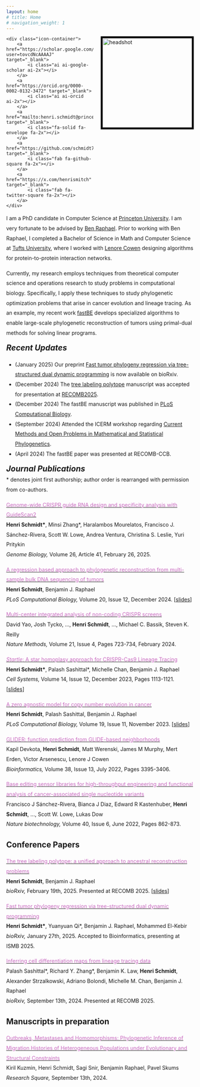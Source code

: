 ```yaml
---
layout: home
# title: Home
# navigation_weight: 1
---
```


<style type="text/css">
.image-left {
  display: block;
  margin-left: 20px;
  margin-right: auto;
  float: right;
}
.spaced-lines {line-height: 20pt;} 
</style>

<div class="image-icon-wrapper">
    <img src="images/headshot.jpg" alt="headshot" class="image-left" width="240px" style="border: 5px solid black;">

    <div class="icon-container">
        <a href="https://scholar.google.com/citations?user=tovcdNcAAAAJ" target="_blank">
            <i class="ai ai-google-scholar ai-2x"></i>
        </a>
        <a href="https://orcid.org/0000-0002-0132-3472" target="_blank">
            <i class="ai ai-orcid ai-2x"></i>
        </a>
        <a href="mailto:henri.schmidt@princeton.edu" target="_blank">
            <i class="fa-solid fa-envelope fa-2x"></i>
        </a>
        <a href="https://github.com/schmidt73" target="_blank">
            <i class="fab fa-github-square fa-2x"></i>
        </a>
        <a href="https://x.com/henrismitch" target="_blank">
            <i class="fab fa-twitter-square fa-2x"></i>
        </a>
    </div>
</div>

<div markdown="1" class="spaced-lines">

I am a PhD candidate in Computer Science at [Princeton
University](https://www.cs.princeton.edu). I am very fortunate to be advised by
[Ben Raphael](https://www.cs.princeton.edu/people/profile/braphael). Prior to working with
Ben Raphael, I completed a Bachelor of Science in Math and Computer Science
at [Tufts University](https://www.tufts.edu/), where I worked with 
[Lenore Cowen](https://www.cs.tufts.edu/~cowen/) designing algorithms for 
protein-to-protein interaction networks.

Currently, my research employs techniques from theoretical computer science
and operations research to study problems in computational biology. Specifically, I 
apply these techniques to study phylogenetic optimization problems that arise in 
cancer evolution and lineage tracing. As an example,
my recent work [fastBE](https://doi.org/10.1371/journal.pcbi.1012631) develops 
specialized algorithms to enable large-scale phylogenetic reconstruction 
of tumors using primal-dual methods for solving linear programs.

<h2 style="margin-top:0px;"><i>Recent Updates</i></h2>

<ul>
<li>(January 2025) Our preprint <a href="https://www.biorxiv.org/content/10.1101/2025.01.24.634761v1">Fast tumor phylogeny regression via tree-structured dual dynamic programming</a> is now available on bioRxiv.</li>
<li>(December 2024) The <a href="https://www.biorxiv.org/content/10.1101/2025.02.14.638328v1.abstract">tree labeling polytope</a> manuscript was accepted for presentation at <a href="https://recomb.org/recomb2025/">RECOMB2025</a>.</li>
<li>(December 2024) The fastBE manuscript was published in <a href="https://doi.org/10.1371/journal.pcbi.1012631"> PLoS Computational Biology</a>.</li> 
<li>(September 2024) Attended the ICERM workshop regarding <a href="https://icerm.brown.edu/program/semester_program_workshop/sp-f24-w1#workshopparticipants">Current Methods and Open Problems in Mathematical and Statistical Phylogenetics</a>.</li>
<li>(April 2024) The fastBE paper was presented at RECOMB-CCB.</li>
</ul>

<h2 style="margin-top:0px;"><i>Journal Publications</i></h2>
<p style="margin-top:-15px;">* denotes joint first authorship; author order is rearranged with permission from co-authors. </p>

[<span style="color:#c869bf">Genome-wide CRISPR guide RNA design and specificity analysis with GuideScan2</span>](https://genomebiology.biomedcentral.com/articles/10.1186/s13059-025-03488-8)     
**Henri Schmidt\***, Minsi Zhang\*, Haralambos Mourelatos, Francisco J. Sánchez-Rivera, Scott W. Lowe, Andrea Ventura, Christina S. Leslie, Yuri Pritykin<br>
*Genome Biology,* Volume 26, Article 41, February 26, 2025.

[<span style="color:#c869bf">A regression based approach to phylogenetic reconstruction from multi-sample bulk DNA sequencing of tumors</span>](https://doi.org/10.1371/journal.pcbi.1012631)     
**Henri Schmidt**, Benjamin J. Raphael<br>
*PLoS Computational Biology,* Volume 20, Issue 12, December 2024. [[slides](slides/fastbe.pdf)]

[<span style="color:#c869bf">Multi-center integrated analysis of non-coding CRISPR screens</span>](https://www.nature.com/articles/s41592-024-02216-7)     
David Yao, Josh Tycko, ..., **Henri Schmidt**, ..., Michael C. Bassik, Steven K. Reilly<br>
*Nature Methods,* Volume 21, Issue 4, Pages 723-734, February 2024.

[<span style="color:#c869bf"><i>Startle</i>: A star homoplasy approach for CRISPR-Cas9 Lineage Tracing</span>](https://doi.org/10.1016/j.cels.2023.11.005)     
**Henri Schmidt\***, Palash Sashittal\*, Michelle Chan, Benjamin J. Raphael<br>
*Cell Systems,* Volume 14, Issue 12, December 2023, Pages 1113-1121. [[slides](slides/startle.pdf)]

[<span style="color:#c869bf">A zero agnostic model for copy number evolution in cancer</span>](https://journals.plos.org/ploscompbiol/article?id=10.1371/journal.pcbi.1011590)     
**Henri Schmidt**, Palash Sashittal, Benjamin J. Raphael<br>
*PLoS Computational Biology,* Volume 19, Issue 11, November 2023. [[slides](slides/zcnt.pdf)]   

[<span style="color:#c869bf">GLIDER: function prediction from GLIDE-based neighborhoods</span>](https://academic.oup.com/bioinformatics/article/38/13/3395/6586285)     
Kapil Devkota, **Henri Schmidt**, Matt Werenski, James M Murphy, Mert Erden, Victor Arsenescu, Lenore J Cowen<br>
*Bioinformatics,* Volume 38, Issue 13, July 2022, Pages 3395-3406.

[<span style="color:#c869bf">Base editing sensor libraries for high-throughput engineering and functional analysis of cancer-associated single nucleotide variants</span>](https://www.nature.com/articles/s41587-021-01172-3)     
Francisco J Sánchez-Rivera, Bianca J Diaz, Edward R Kastenhuber, **Henri Schmidt**, ..., Scott W. Lowe, Lukas Dow<br>
*Nature biotechnology,* Volume 40, Issue 6, June 2022, Pages 862-873.

## Conference Papers

[<span style="color:#c869bf">The tree labeling polytope: a unified approach to ancestral reconstruction problems</span>](https://www.biorxiv.org/content/10.1101/2025.02.14.638328v1.abstract)<br>
**Henri Schmidt**, Benjamin J. Raphael<br>
*bioRxiv,* February 19th, 2025. Presented at RECOMB 2025. [[slides](slides/tlp.pptx)]

[<span style="color:#c869bf">Fast tumor phylogeny regression via tree-structured dual dynamic programming</span>](https://www.biorxiv.org/content/10.1101/2025.01.24.634761v1)<br>
**Henri Schmidt\***, Yuanyuan Qi\*, Benjamin J. Raphael, Mohammed El-Kebir<br>
*bioRxiv,* January 27th, 2025. Accepted to Bioinformatics, presenting at ISMB 2025.

[<span style="color:#c869bf">Inferring cell differentiation maps from lineage tracing data</span>](https://doi.org/10.1101/2024.09.09.611835)     
Palash Sashittal\*, Richard Y. Zhang\*, Benjamin K. Law, **Henri Schmidt**, Alexander Strzalkowski, Adriano Bolondi, Michelle M. Chan, Benjamin J. Raphael<br>
*bioRxiv,* September 13th, 2024. Presented at RECOMB 2025.
&nbsp;

## Manuscripts in preparation

[<span style="color:#c869bf">Outbreaks, Metastases and Homomorphisms: Phylogenetic Inference of Migration Histories of Heterogeneous Populations under Evolutionary and Structural Constraints</span>](https://www.researchsquare.com/article/rs-5040045/v1)<br>
Kiril Kuzmin, Henri Schmidt, Sagi Snir, Benjamin Raphael, Pavel Skums<br>
*Research Square,* September 13th, 2024.

